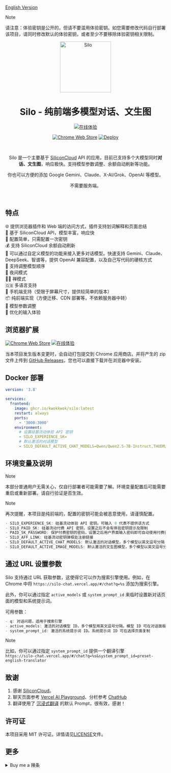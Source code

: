 [English Version](https://github.com/KwokKwok/Silo/blob/main/README_EN.md)

> [!NOTE]
> 请注意：体验密钥是公开的，但请不要滥用体验密钥。如您需要修改代码自行部署该项目，请同时修改默认的体验密钥，或者至少不要移除体验密钥相关限制。

<p align="center"><a href="https://silo-chat.vercel.app" target="_blank" rel="noreferrer noopener"><img style="width:160px" alt="Silo" src="https://silo-chat.vercel.app/logo.svg"></a></p>
<h1 align="center">Silo - 纯前端多模型对话、文生图</h1>

<p align="center"><a target="_blank" rel="noreferrer noopener" href="https://silo-chat.vercel.app"><img alt="在线体验" src="https://img.shields.io/badge/在线体验-112418.svg?&style=for-the-badge&logo=safari&logoColor=white"></a></p>
<p align="center"><a rel="noreferrer noopener" target="_blank" href="https://chromewebstore.google.com/detail/nakohnjaacfmjiodegibhnepfmioejln"><img alt="Chrome Web Store" src="https://img.shields.io/badge/安装 Chrome 扩展-141e24.svg?&style=for-the-badge&logo=google-chrome&logoColor=white"></a> 
<!-- <a rel="noreferrer noopener" target="_blank" href="https://microsoftedge.microsoft.com/addons/detail/silo-siliconcloud-api-p/kjfjhcmdndibdlfofffhoehailbdlbod"><img alt="Chrome Web Store" src="https://img.shields.io/badge/安装 Edge 扩展-141e24.svg?&style=for-the-badge&logo=microsoft-edge&logoColor=white"></a>  -->
<a target="_blank" rel="noreferrer noopener" href="https://vercel.com/new/clone?repository-url=https%3A%2F%2Fgithub.com%2FKwokKwok%2FSilo.git&project-name=silo&repository-name=silo&env=SILO_EXPERIENCE_SK&envDescription=%E8%BE%93%E5%85%A5%200%20%E8%A1%A8%E7%A4%BA%E4%B8%8D%E6%8F%90%E4%BE%9B%E4%BD%93%E9%AA%8C%E5%AF%86%E9%92%A5%E6%96%B9%E5%BC%8F%E8%AE%BF%E9%97%AE%EF%BC%8C%E6%9B%B4%E5%A4%9A%E7%8E%AF%E5%A2%83%E5%8F%98%E9%87%8F%E5%8F%AF%E6%9F%A5%E7%9C%8B%20GitHub%20README%20%E8%AF%B4%E6%98%8E&envLink=https%3A%2F%2Fgithub.com%2FKwokKwok%2FSilo%3Ftab%3Dreadme-ov-file%23%E7%8E%AF%E5%A2%83%E5%8F%98%E9%87%8F%E5%8F%8A%E8%AF%B4%E6%98%8E"><img alt="Deploy" src="https://img.shields.io/badge/部署到 Vercel-000000?style=for-the-badge&logo=vercel&logoColor=white"></a></p>

<br/>
<p align="center">Silo 是一个主要基于  <a target="_blank" href="https://siliconflow.cn/zh-cn/siliconcloud" target="_blank">SiliconCloud</a>  API 的应用，目前已支持多个大模型同时<b>对话、文生图</b>，响应极快。支持模型参数调整、余额自动刷新等功能。</p>
<p align="center">你也可以方便的添加 Google Gemini、Claude、X-AI/Grok、OpenAI 等模型。</p>
<p align="center">不需要服务端。</p>
<br/>

## 特点

🌐 提供浏览器插件和 Web 端的访问方式，插件支持划词解释和页面总结<br>
🚀 基于 SiliconCloud API，模型丰富，响应快<br>
🔑 配置简单，只需配置一次密钥<br>
💰 支持 SiliconCloud 余额自动刷新<br>
🧩 可以通过自定义模型的功能来接入更多对话模型。快速支持 Gemini、Claude、DeepSeek、智谱等，提供 OpenAI 兼容配置，以及自己写代码的硬核方式<br>
🔄 支持调整模型顺序<br>
🌙 夜间模式<br>
🧘‍♂️ 禅模式<br>
🇬🇧 多语言支持 <br>
📱 手机端支持（受限于屏幕尺寸，提供较简单的版本）<br>
📦 纯前端实现（方便迁移、CDN 部署等，不依赖服务器中转）<br>
🔧 模型参数调整<br>
💬 优化的输入体验<br>

<!-- ![dark](./docs/dark.png)
![light](./docs/light.png)
<img src="./docs/mobile.jpg" alt="mobile" width="250"> -->

## 浏览器扩展

<p align="left"><a target="_blank" rel="noreferrer noopener" href="https://chromewebstore.google.com/detail/nakohnjaacfmjiodegibhnepfmioejln"><img alt="Chrome Web Store" src="https://img.shields.io/badge/安装 Chrome 扩展-141e24.svg?&style=for-the-badge&logo=google-chrome&logoColor=white"></a>
<!-- <a rel="noreferrer noopener" target="_blank" href="https://microsoftedge.microsoft.com/addons/detail/silo-siliconcloud-api-p/kjfjhcmdndibdlfofffhoehailbdlbod"><img alt="Chrome Web Store" src="https://img.shields.io/badge/安装 Edge 扩展-141e24.svg?&style=for-the-badge&logo=microsoft-edge&logoColor=white"></a>  -->
<a target="_blank" rel="noreferrer noopener" href="https://github.com/KwokKwok/SiloChat/releases"><img alt="在线体验" src="https://img.shields.io/badge/RELEASES-181717.svg?&style=for-the-badge&logo=github&logoColor=white"></a></p>

当本项目发生版本变更时，会自动打包提交到 Chrome 应用商店。并将产生的 zip 文件上传到 [GitHub Releases](https://github.com/KwokKwok/SiloChat/releases)，您也可以直接下载并在浏览器中安装。

## Docker 部署

```yaml
version: '3.8'

services:
  frontend:
    image: ghcr.io/kwokkwok/silo:latest
    restart: always
    ports:
      - '3000:3000'
    environment:
      # 设置硅基流动体验 API 密钥
      - SILO_EXPERIENCE_SK=
      # 默认激活的对话模型
      - SILO_DEFAULT_ACTIVE_CHAT_MODELS=Qwen/Qwen2.5-7B-Instruct,THUDM/glm-4-9b-chat,01-ai/Yi-1.5-9B-Chat-16K
```

## 环境变量及说明

> [!NOTE]
> 本部分普通用户无需关心，仅自行部署者可能需要了解。环境变量配置后可能需要重启或重新部署。请自行验证是否生效。

> [!NOTE]
> 再次提醒，本项目是纯前端的，配置的密钥可能会被恶意使用，请谨慎配置。

```js
- SILO_EXPERIENCE_SK: 硅基流动体验 API 密钥。可输入 0 代表不提供该方式
- SILO_PAID_SK: 硅基流动付费 API 密钥，设置之后不会有体验密钥提示及限制
- PAID_SK_PASSWORD: 保护付费密钥的密码，设置之后用户界面输入密码即可自动使用付费密钥。设置 SILO_PAID_SK 时强烈建议同时设置该变量。请注意，该变量不以 SILO_ 开头
- SILO_AFF_LINK: 硅基流动密钥弹框处注册链接
- SILO_DEFAULT_ACTIVE_CHAT_MODELS: 默认激活的对话模型，多个模型以英文逗号分隔
- SILO_DEFAULT_ACTIVE_IMAGE_MODELS: 默认激活的文生图模型，多个模型以英文逗号分隔
```

## 通过 URL 设置参数

Silo 支持通过 URL 获取参数，这使得它可以作为搜索引擎使用。例如，在 Chrome 中将 `https://silo-chat.vercel.app/#/chat?q=%s` 添加为搜索引擎。

此外，你可以通过指定 `active_models` 或 `system_prompt_id` 来临时设置新对话页面的模型和系统提示词。

可用参数：

```js
- q: 对话问题，适用于搜索引擎
- active_models: 激活的对话模型 ID，多个模型用英文逗号分隔。模型 ID 可在对话面板中复制
- system_prompt_id: 激活的系统提示词 ID。系统提示词 ID 可在选择页面复制
```

> [!NOTE]
> 比如，你可以通过指定 `system_prompt_id` 提供一个翻译引擎<br>`https://silo-chat.vercel.app/#/chat?q=%s&system_prompt_id=preset-english-translator`

## 致谢

1. 感谢 [SiliconCloud](https://siliconflow.cn/zh-cn/siliconcloud)。
1. 聊天页面参考 [Vercel AI Playground](https://sdk.vercel.ai/playground)、分栏参考 [ChatHub](https://chathub.gg/)
1. 翻译使用了 [沉浸式翻译](https://immersivetranslate.com/zh-Hans/) 的默认 Prompt，很有效，感谢！

## 许可证

本项目采用 MIT 许可证。详情请见[LICENSE](LICENSE)文件。

## 更多

<details>
<summary>Buy me a 辣条</summary>

### Buy me a 辣条

> 感谢 [黄少侠@即刻](https://m.okjike.com/users/18C4EC79-964F-4DF5-8D63-033A2345B2ED) 的提议。本项目开源且完全免费，如果您觉得本项目对您有用，欢迎 Buy me a 辣条~

<img src="https://i.imgur.com/Z8zXeSP.jpeg" alt="Buy Me A Coffee" width="224">
</details>
